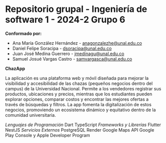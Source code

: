 # Repositorio grupal - Ingeniería de software 1 - 2024-2 Grupo 6

**Conformado por:**
 - Ana María González Hernández - anagonzalezhe@unal.edu.co
 - Daniel Felipe Soracipa - dsoracipa@unal.edu.co
 - Juan José Medina Guerrero - jmedinagu@unal.edu.co
 - Samuel Josué Vargas Castro - samvargasca@unal.edu.co

**ChazApp**

La aplicación es una plataforma web y móvil diseñada para mejorar la visibilidad y accesibilidad de las chazas (pequeños negocios dentro del campus) de la Universidad Nacional. Permite a los vendedores registrar sus productos, ubicaciones y precios, mientras que los estudiantes pueden explorar opciones, comparar costos y encontrar las mejores ofertas a través de búsquedas y filtros. La app fomenta la digitalización de estos negocios, promoviendo un ecosistema dinámico y equitativo dentro de la comunidad universitaria.


  *Lenguajes de Programación*
Dart 
TypeScript 
 *Frameworks y Librerías*
Flutter 
NestJS 
 *Servicios Externos*
PostgreSQL
Render 
Google Maps API 
Google Play Console y Apple Developer Program 


